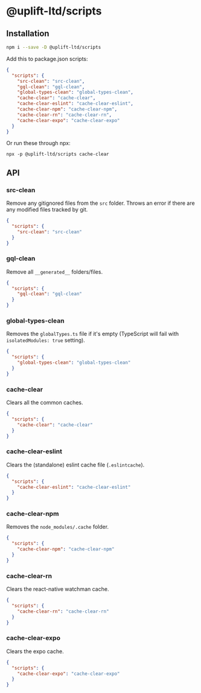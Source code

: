 # @uplift-ltd/scripts

## Installation

```sh
npm i --save -D @uplift-ltd/scripts
```

Add this to package.json scripts:

```json
{
  "scripts": {
    "src-clean": "src-clean",
    "gql-clean": "gql-clean",
    "global-types-clean": "global-types-clean",
    "cache-clear": "cache-clear",
    "cache-clear-eslint": "cache-clear-eslint",
    "cache-clear-npm": "cache-clear-npm",
    "cache-clear-rn": "cache-clear-rn",
    "cache-clear-expo": "cache-clear-expo"
  }
}
```

Or run these through npx:

    npx -p @uplift-ltd/scripts cache-clear

## API

### src-clean

Remove any gitignored files from the `src` folder. Throws an error if there are any modified files
tracked by git.

```json
{
  "scripts": {
    "src-clean": "src-clean"
  }
}
```

### gql-clean

Remove all `__generated__` folders/files.

```json
{
  "scripts": {
    "gql-clean": "gql-clean"
  }
}
```

### global-types-clean

Removes the `globalTypes.ts` file if it's empty (TypeScript will fail with `isolatedModules: true`
setting).

```json
{
  "scripts": {
    "global-types-clean": "global-types-clean"
  }
}
```

### cache-clear

Clears all the common caches.

```json
{
  "scripts": {
    "cache-clear": "cache-clear"
  }
}
```

### cache-clear-eslint

Clears the (standalone) eslint cache file (`.eslintcache`).

```json
{
  "scripts": {
    "cache-clear-eslint": "cache-clear-eslint"
  }
}
```

### cache-clear-npm

Removes the `node_modules/.cache` folder.

```json
{
  "scripts": {
    "cache-clear-npm": "cache-clear-npm"
  }
}
```

### cache-clear-rn

Clears the react-native watchman cache.

```json
{
  "scripts": {
    "cache-clear-rn": "cache-clear-rn"
  }
}
```

### cache-clear-expo

Clears the expo cache.

```json
{
  "scripts": {
    "cache-clear-expo": "cache-clear-expo"
  }
}
```
